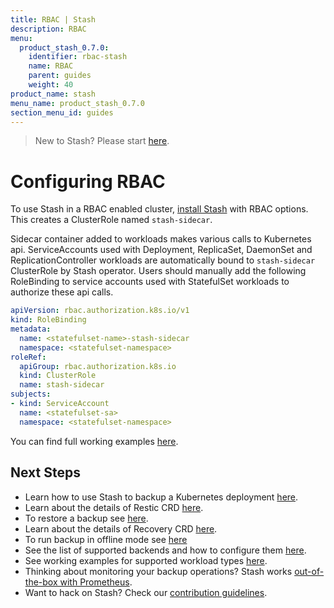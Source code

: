 ```yaml
---
title: RBAC | Stash
description: RBAC
menu:
  product_stash_0.7.0:
    identifier: rbac-stash
    name: RBAC
    parent: guides
    weight: 40
product_name: stash
menu_name: product_stash_0.7.0
section_menu_id: guides
---
```

> New to Stash? Please start [here](/products/stash/0.7.0/concepts/README).

# Configuring RBAC

To use Stash in a RBAC enabled cluster, [install Stash](/products/stash/0.7.0/setup/install) with RBAC options. This creates a ClusterRole named `stash-sidecar`.

Sidecar container added to workloads makes various calls to Kubernetes api. ServiceAccounts used with Deployment, ReplicaSet, DaemonSet and ReplicationController workloads are automatically bound to `stash-sidecar` ClusterRole by Stash operator. Users should manually add the following RoleBinding to service accounts used with StatefulSet workloads to authorize these api calls.

```yaml
apiVersion: rbac.authorization.k8s.io/v1
kind: RoleBinding
metadata:
  name: <statefulset-name>-stash-sidecar
  namespace: <statefulset-namespace>
roleRef:
  apiGroup: rbac.authorization.k8s.io
  kind: ClusterRole
  name: stash-sidecar
subjects:
- kind: ServiceAccount
  name: <statefulset-sa>
  namespace: <statefulset-namespace>
```

You can find full working examples [here](/products/stash/0.7.0/guides/workloads).

## Next Steps

- Learn how to use Stash to backup a Kubernetes deployment [here](/products/stash/0.7.0/guides/backup).
- Learn about the details of Restic CRD [here](/products/stash/0.7.0/concepts/crds/restic).
- To restore a backup see [here](/products/stash/0.7.0/guides/restore).
- Learn about the details of Recovery CRD [here](/products/stash/0.7.0/concepts/crds/recovery).
- To run backup in offline mode see [here](/products/stash/0.7.0/guides/offline_backup)
- See the list of supported backends and how to configure them [here](/products/stash/0.7.0/guides/backends).
- See working examples for supported workload types [here](/products/stash/0.7.0/guides/workloads).
- Thinking about monitoring your backup operations? Stash works [out-of-the-box with Prometheus](/products/stash/0.7.0/guides/monitoring).
- Want to hack on Stash? Check our [contribution guidelines](/products/stash/0.7.0/CONTRIBUTING).

